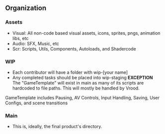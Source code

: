 ## Organization

### Assets
- Visual: All non-code based visual assets, icons, sprites, pngs, animation libs, etc
- Audio: SFX, Music, etc
- Scr: Scripts, Utils, Components, Autoloads, and Shadercode

### WIP
- Each contributor will have a folder with wip-[your name]
- Any completed tasks should be placed into  wip-staging
**EXCEPTION** The "GameTemplate" will exist in main as many of its scripts are hardcoded to file paths.
This will mostly be handled by Vrood.

GameTemplate includes Pausing, AV Controls, Input Handling, Saving, User Configs, and scene transitions

### Main
- This is, ideally, the final product's directory.
